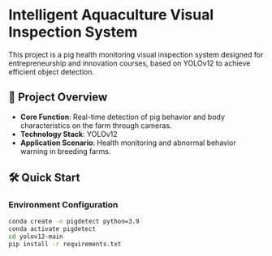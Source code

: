 # Intelligent Aquaculture Visual Inspection System

This project is a pig health monitoring visual inspection system designed for entrepreneurship and innovation courses, based on YOLOv12 to achieve efficient object detection.

## 📌 Project Overview

- **Core Function**: Real-time detection of pig behavior and body characteristics on the farm through cameras.
- **Technology Stack**: YOLOv12
- **Application Scenario**: Health monitoring and abnormal behavior warning in breeding farms.

## 🛠️ Quick Start

### Environment Configuration
```bash
conda create -n pigdetect python=3.9
conda activate pigdetect
cd yolov12-main
pip install -r requirements.txt
